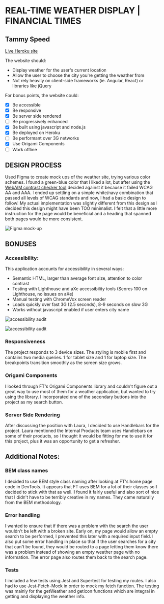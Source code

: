 # REAL-TIME WEATHER DISPLAY | FINANCIAL TIMES

## Tammy Speed

[Live Heroku site](https://local-weather-forecast.herokuapp.com)

The website should:

- Display weather for the user's current location
- Allow the user to choose the city you're getting the weather from
- Not rely heavily on client-side frameworks (ie. Angular, React) or libraries like jQuery

For bonus points, the website could:

- [x] Be accessible
- [x] Be responsive
- [x] Be server side rendered
- [ ] Be progressively enhanced
- [x] Be built using javascript and node.js
- [x] Be deployed on Heroku
- [ ] Be performant over 3G networks
- [x] Use Origami Components
- [ ] Work offline

## DESIGN PROCESS

Used Figma to create mock ups of the weather site, trying various color schemes. I found a green-blue color that I liked a lot, but after using the [WebAIM contrast checker tool](https://webaim.org/resources/contrastchecker/)
decided against it because it failed WCAG AA and AAA. I ended up settling on a simple white/navy combination that passed all levels of WCAG standards and now, I had a basic design to follow!
My actual implementation was slightly different from this design as I decided this design might have been TOO minimalist. I felt that a little more instruction for the page would be beneficial and a heading that spanned both pages would be more consistent.

![Figma mock-up](http://res.cloudinary.com/dp6beg5nw/image/upload/v1535669115/weatherAppNavy_xdb1bs.png)

## BONUSES

### Accessibility:

This application accounts for accessibility in several ways:

- Semantic HTML, larger than average font size, attention to color contrast
- Testing with Lighthouse and aXe accessibility tools (Scores 100 on Lighthouse, no issues on aXe)
- Manual testing with ChromeVox screen reader
- Loads quickly over fast 3G (2.5 seconds), 8-9 seconds on slow 3G
- Works without javascript enabled if user enters city name

![accessibility audit](http://res.cloudinary.com/dp6beg5nw/image/upload/v1535669098/a11CheckSearch_ldmjat.png)

![accessibility audit](http://res.cloudinary.com/dp6beg5nw/image/upload/v1535669092/a11yCheckWeather_r5d8zl.png)

### Responsiveness

The project responds to 3 device sizes. The styling is mobile first and contains two media queries. 1 for tablet size and 1 for laptop size. The breakpoints transition smoothly as the screen size grows.

### Origami Components

I looked through FT's Origami Components library and couldn't figure out a great way to use most of them for a weather application, but wanted to try using the library. I incorporated one of the secondary buttons into the project as my search button.

### Server Side Rendering

After discussing the position with Laura, I decided to use Handlebars for the project. Laura mentioned the Internal Products team uses Handlebars on some of their products, so I thought it would be fitting for me to use it for this project, plus it was an opportunity to get a refresher.

## Additional Notes:

### BEM class names

I decided to use BEM style class naming after looking at FT's home page code in DevTools. It appears that FT uses BEM for a lot of their classes so I decided to stick with that as well. I found it fairly useful and also sort of nice that I didn't have to be terribly creative in my names. They came naturally from the BEM methodology.

### Error handling

I wanted to ensure that if there was a problem with the search the user wouldn't be left with a broken site. Early on, my page would allow an empty search to be performed, I prevented this later with a required input field. I also put some error handling in place so that if the user searches for a city that can't be found, they would be routed to a page letting them know there was a problem instead of showing an empty weather page with no information. The error page also routes them back to the search page.

### Tests

I included a few tests using Jest and Supertest for testing my routes. I also had to use Jest-Fetch-Mock in order to mock my fetch function. The testing was mainly for the getWeather and getIcon functions which are integral in getting and displaying the weather info.
